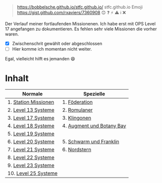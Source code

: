 > https://bobbelsche.github.io/stfc.github.io/
> stfc.github.io
> Emoji https://gist.github.com/rxaviers/7360908
:blush: :question: :zap: :warning: :information_source: :x:

Der Verlauf meiner fortlaufenden Missionenen. Ich habe erst mit OPS Level 17 angefangen zu dokumentieren. Es fehlen sehr viele Missionen die vorher waren.

- [x] Zwischenschrit gewählt oder abgeschlossen
- [ ] Hier komme ich momentan nicht weiter.

Egal, vielleicht hilft es jemanden :smile:


# Inhalt

| Normale                                              | Spezielle                                                      |
| ---------------------------------------------------- | -------------------------------------------------------------- |
|1.  [Station Missionen](mStation.md#station-missionen)| 1. [Föderation](mFöderation.md#föderation)                     |
|2.  [Level 13 Systeme](m13.md#level-13-systeme)       | 2. [Romulaner](mRomulaner.md#romulaner)                        |
|3.  [Level 17 Systeme](m17.md#level-17-systeme)       | 3. [Klingonen](mKlingonen.md#klingonen)                        |
|4.  [Level 18 Systeme](m18.md#level-18-systeme)       | 4. [Augment und Botany Bay](mBotanyBay.md#botany-bay)          |
|5.  [Level 19 Systeme](m19.md#level-19-systeme)       |                                                                |
|6.  [Level 20 Systeme](m20.md#level-20-systeme)       | 5. [Schwarm und Franklin](mFranklin.md#franklin-und-schwarm)   |
|7.  [Level 21 Systeme](m20.md#level-21-systeme)       | 6. [Nordstern](mNordStern.md#nordstern)                        |
|8.  [Level 22 Systeme](m22.md#level-22-systeme)       |                                                                |
|9.  [Level 23 Systeme](m23.md#level-23-systeme)       |                                                                |
|10. [Level 25 Systeme](m25.md#level-25-systeme)       |                                                                | 


